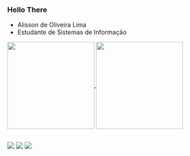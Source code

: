 ### Hello There

- Alisson de Oliveira Lima
- Estudante de Sistemas de Informação


<a href="https://github.com/alissonlima086/github-readme-stats">
  <img height=200 align="center" src="https://github-readme-stats.vercel.app/api/wakatime?username=alissonlima086&layout=compact&langs_count=8&card_width=320" />
</a>
<a href="https://github.com/alissonlima086/github-readme-stats">
  <img height=200 align="center" src="https://github-readme-stats.vercel.app/api/top-langs/?username=alissonlima086" />
</a>


##


<div>
  <a href="https://www.youtube.com/@AlissonLima086" target="_blank"><img src="https://img.shields.io/badge/YouTube-FF0000?style=for-the-badge&logo=youtube&logoColor=white"></a>
  <a href="https://github.com/alissonlima086" target="_blank"><img src="https://img.shields.io/badge/GitHub-100000?style=for-the-badge&logo=github&logoColor=white"></a>
  <a href="https://www.linkedin.com/in/alisson-d-a6556b217/" target="_blank"><img src="https://img.shields.io/badge/LinkedIn-0077B5?style=for-the-badge&logo=linkedin&logoColor=white"></a>
 </div>
 
